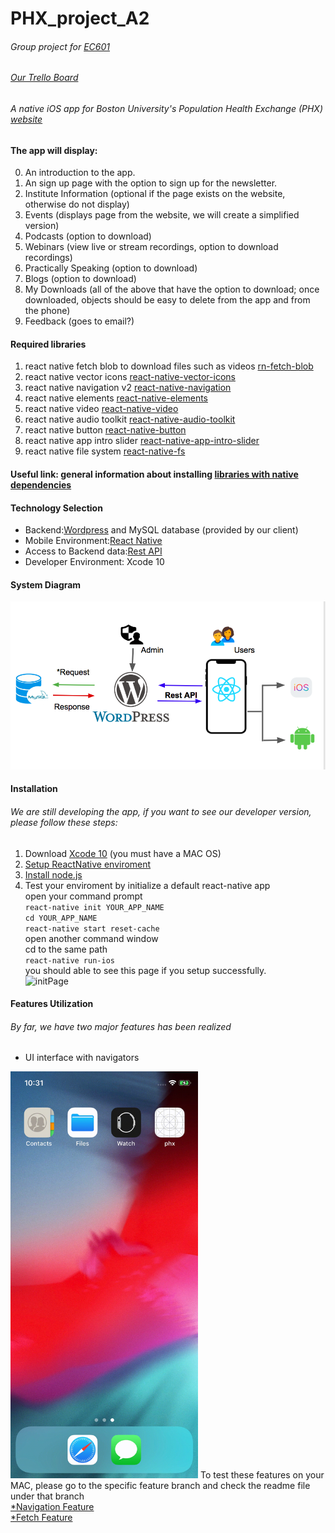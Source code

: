 PHX_project_A2
=
###### Group project for [EC601](https://www.bu.edu/academics/eng/courses/eng-ec-601/)
###### [Our Trello Board](https://trello.com/b/Pe9N73kv/phx-projectboard)
###### A native iOS app for Boston University's Population Health Exchange (PHX) [website](https://populationhealthexchange.org/) 

#### The app will display:
0. An introduction to the app.
1. An sign up page with the option to sign up for the newsletter.
2. Institute Information (optional if the page exists on the website, otherwise do not display)
3. Events (displays page from the website, we will create a simplified version)
4. Podcasts (option to download)
5. Webinars (view live or stream recordings, option to download recordings)
6. Practically Speaking (option to download)
7. Blogs (option to download)
8. My Downloads (all of the above that have the option to download; once downloaded, objects should be easy to delete from the app and from the phone)
9. Feedback (goes to email?)

#### Required libraries

1. react native fetch blob to download files such as videos [rn-fetch-blob](https://github.com/joltup/rn-fetch-blob)
2. react native vector icons [react-native-vector-icons](https://github.com/oblador/react-native-vector-icons)
3. react native navigation v2 [react-native-navigation](https://github.com/wix/react-native-navigation)
4. react native elements [react-native-elements](https://react-native-training.github.io/react-native-elements)
5. react native video [react-native-video](https://www.npmjs.com/package/react-native-video)
6. react native audio toolkit [react-native-audio-toolkit](https://github.com/futurice/react-native-audio-toolkit)
7. react native button [react-native-button](https://github.com/ide/react-native-button)
8. react native app intro slider [react-native-app-intro-slider](https://github.com/Jacse/react-native-app-intro-slider)
9. react native file system [react-native-fs](https://github.com/itinance/react-native-fs)

#### Useful link: general information about installing [libraries with native dependencies](http://facebook.github.io/react-native/docs/linking-libraries-ios.html#content)


#### Technology Selection
- Backend:[Wordpress](https://wordpress.com) and MySQL database (provided by our client)
- Mobile Environment:[React Native](https://facebook.github.io/react-native/)
- Access to Backend data:[Rest API](https://www.restapitutorial.com/)
- Developer Environment: Xcode 10

#### System Diagram
![System Diagram](https://raw.githubusercontent.com/Zoe3542188/PHX_project_A2/Yanling/assets/SD_PHX.PNG?token=ASU62-AAAOxqZcAvv12ggj9Xoh-zEmb2ks5b7f4twA%3D%3D)

#### Installation
###### We are still developing the app, if you want to see our developer version, please follow these steps:
1. Download [Xcode 10](https://itunes.apple.com/us/app/xcode/id497799835?mt=12) (you must have a MAC OS)
2. [Setup ReactNative enviroment](https://facebook.github.io/react-native/docs/getting-started)
3. [Install node.js](https://nodejs.org)
4. Test your enviroment by initialize a default react-native app</br>
open your command prompt</br>
`react-native init YOUR_APP_NAME`</br>
`cd YOUR_APP_NAME`</br>
`react-native start reset-cache`</br>
open another command window</br>
cd to the same path</br>
`react-native run-ios`</br>
you should able to see this page if you setup successfully.</br>
![initPage](https://facebook.github.io/react-native/docs/assets/GettingStartediOSSuccess.png)

#### Features Utilization
###### By far, we have two major features has been realized 
- UI interface with navigators</br>
<img src="https://github.com/Zoe3542188/PHX_project_A2/blob/master/assets/demo.gif" width="300">
To test these features on your MAC, please go to the specific feature branch and check the readme file under that branch</br>
<a href="https://github.com/Zoe3542188/PHX_project_A2/tree/Feature_Navigation">*Navigation Feature</a></br>
<a href="https://github.com/Zoe3542188/PHX_project_A2/tree/Feature_Fetch">*Fetch Feature</a>
